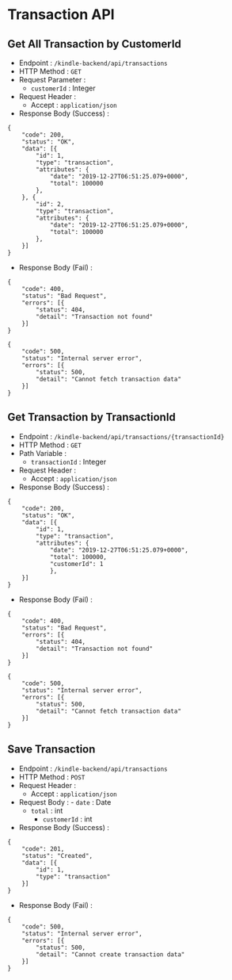 # Transaction API

## Get All Transaction by CustomerId
- Endpoint : `/kindle-backend/api/transactions`
- HTTP Method : `GET`
- Request Parameter :
	- `customerId` : Integer
- Request Header :
	- Accept : `application/json`
- Response Body (Success) :
```
{
	"code": 200,
	"status": "OK",
	"data": [{
		"id": 1,
		"type": "transaction",
		"attributes": {
			"date": "2019-12-27T06:51:25.079+0000",
			"total": 100000
		},
	}, {
		"id": 2,
		"type": "transaction",
		"attributes": {
			"date": "2019-12-27T06:51:25.079+0000",
			"total": 100000
		},
	}]
}
```
- Response Body (Fail) :
```
{
	"code": 400,
	"status": "Bad Request",
	"errors": [{
		"status": 404,
		"detail": "Transaction not found"
	}]
}
```
```
{
	"code": 500,
	"status": "Internal server error",
	"errors": [{
		"status": 500,
		"detail": "Cannot fetch transaction data"
	}]
}
```

## Get Transaction by TransactionId
- Endpoint : `/kindle-backend/api/transactions/{transactionId}`
- HTTP Method : `GET`
- Path Variable :
	- `transactionId` : Integer
- Request Header :
	- Accept : `application/json`
- Response Body (Success) :
```
{
	"code": 200,
	"status": "OK",
	"data": [{
		"id": 1,
		"type": "transaction",
		"attributes": {
			"date": "2019-12-27T06:51:25.079+0000",
			"total": 100000,
			"customerId": 1
    		},
	}]
}
```
- Response Body (Fail) :
```
{
	"code": 400,
	"status": "Bad Request",
	"errors": [{
		"status": 404,
		"detail": "Transaction not found"
	}]
}
```
```
{
	"code": 500,
	"status": "Internal server error",
	"errors": [{
		"status": 500,
		"detail": "Cannot fetch transaction data"
	}]
}
```

## Save Transaction
- Endpoint : `/kindle-backend/api/transactions`
- HTTP Method : `POST`
- Request Header :
	- Accept : `application/json`
- Request Body :
    	- `date` : Date
	- `total` : int
    	- `customerId` : int
- Response Body (Success) :
```
{
	"code": 201,
	"status": "Created",
	"data": [{
		"id": 1,
		"type": "transaction"
	}]
}
```
- Response Body (Fail) :
```
{
	"code": 500,
	"status": "Internal server error",
	"errors": [{
		"status": 500,
		"detail": "Cannot create transaction data"
	}]
}
```
